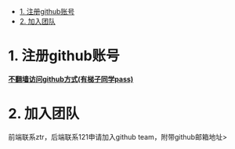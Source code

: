 <!-- TOC -->

- [1. 注册github账号](#1-注册github账号)
- [2. 加入团队](#2-加入团队)

<!-- /TOC -->
# 1. 注册github账号

**[不翻墙访问github方式(有梯子同学pass)](dns_setting.md)**

# 2. 加入团队

前端联系ztr，后端联系121申请加入github team，附带github邮箱地址>
